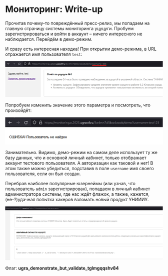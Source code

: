 # Мониторинг: Write-up

Прочитав почему-то повреждённый пресс-релиз, мы попадаем на главную страницу системы мониторинга уцуцуги. Пробуем зарегистрироваться и войти в аккаунт – ничего интересного не наблюдается. Перейдём в демо-режим.

И сразу есть интересная находка! При открытии демо-режима, в URL отражается имя пользователя `test`:

![](writeup/test-username.png)

Попробуем изменить значение этого параметра и посмотреть, что произойдёт:

![](writeup/is-it-idor.png)

Занимательно. Видимо, демо-режим на самом деле использует ту же базу данных, что и основной личный кабинет, только отображает аккаунт тестового пользователя. А авторизации как таковой и нет! В этом также можно убедиться, подставив в поле `username` имя своего пользователя, если он был создан.

Перебрав наиболее популярные юзернеймы (или узнав, что пользователь `admin` зарегистрирован), попадаем в личный кабинет администратора системы, где нас ждёт флажок, а также, кажется, (не-?)удачная попытка хакеров взломать новый продукт УНИИИУ.

![](writeup/idor-success.png)

Флаг: **ugra_demonstrate_but_validate_tglmgqqshv84**